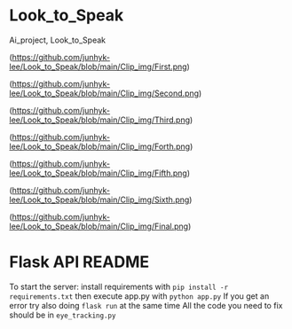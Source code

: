 # Look_to_Speak
Ai_project, Look_to_Speak

(https://github.com/junhyk-lee/Look_to_Speak/blob/main/Clip_img/First.png)

(https://github.com/junhyk-lee/Look_to_Speak/blob/main/Clip_img/Second.png)

(https://github.com/junhyk-lee/Look_to_Speak/blob/main/Clip_img/Third.png)

(https://github.com/junhyk-lee/Look_to_Speak/blob/main/Clip_img/Forth.png)

(https://github.com/junhyk-lee/Look_to_Speak/blob/main/Clip_img/Fifth.png)

(https://github.com/junhyk-lee/Look_to_Speak/blob/main/Clip_img/Sixth.png)

(https://github.com/junhyk-lee/Look_to_Speak/blob/main/Clip_img/Final.png)

# Flask API README

To start the server: install requirements with `pip install -r requirements.txt`
then execute app.py with `python app.py`
If you get an error try also doing `flask run` at the same time
All the code you need to fix should be in `eye_tracking.py`
